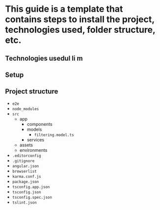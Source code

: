 # This guide is a template that contains steps to install the project, technologies used, folder structure, etc.

## Technologies usedul li m

## Setup

## Project structure

+ `e2e`
+ `node_modules`
+ `src`
  + app
    + components
    + models
      + `filtering.model.ts`
    + services
  + assets
  + environments
+ `.editorconfig`
+ `.gitignore`
+ `angular.json`
+ `browserlist`
+ `karma.conf.js`
+ `package.json`
+ `tsconfig.app.json`
+ `tsconfig.json`
+ `tsconfig.spec.json`
+ `tslint.json`
